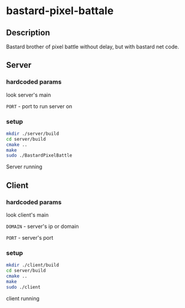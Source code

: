 # bastard-pixel-battale
## Description
Bastard brother of pixel battle without delay, but with bastard net code. 

## Server
### hardcoded params
look server's main 

`PORT` - port to run server on
### setup

```bash
mkdir ./server/build
cd server/build
cmake ..
make
sudo ./BastardPixelBattle 
```
Server running

## Client
### hardcoded params
look client's main 

`DOMAIN` - server's ip or domain 

`PORT` - server's port
### setup
```bash
mkdir ./client/build
cd server/build
cmake ..
make
sudo ./client 
```
client running
